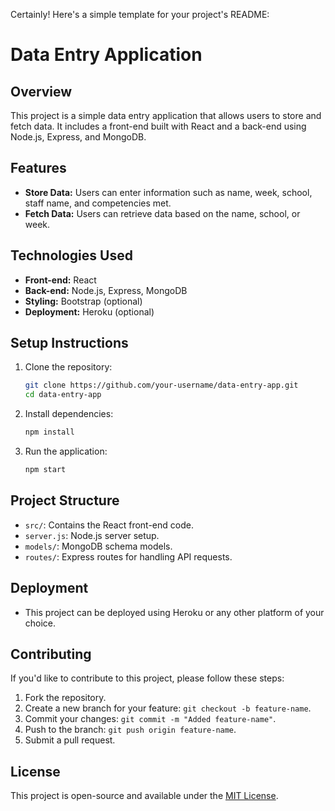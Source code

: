 Certainly! Here's a simple template for your project's README:

# Data Entry Application

## Overview
This project is a simple data entry application that allows users to store and fetch data. It includes a front-end built with React and a back-end using Node.js, Express, and MongoDB.

## Features
- **Store Data:** Users can enter information such as name, week, school, staff name, and competencies met.
- **Fetch Data:** Users can retrieve data based on the name, school, or week.

## Technologies Used
- **Front-end:** React
- **Back-end:** Node.js, Express, MongoDB
- **Styling:** Bootstrap (optional)
- **Deployment:** Heroku (optional)

## Setup Instructions
1. Clone the repository:
   ```bash
   git clone https://github.com/your-username/data-entry-app.git
   cd data-entry-app
   ```

2. Install dependencies:
   ```bash
   npm install
   ```

3. Run the application:
   ```bash
   npm start
   ```

## Project Structure
- `src/`: Contains the React front-end code.
- `server.js`: Node.js server setup.
- `models/`: MongoDB schema models.
- `routes/`: Express routes for handling API requests.

## Deployment
- This project can be deployed using Heroku or any other platform of your choice.

## Contributing
If you'd like to contribute to this project, please follow these steps:
1. Fork the repository.
2. Create a new branch for your feature: `git checkout -b feature-name`.
3. Commit your changes: `git commit -m "Added feature-name"`.
4. Push to the branch: `git push origin feature-name`.
5. Submit a pull request.

## License
This project is open-source and available under the [MIT License](https://opensource.org/licenses/MIT).
